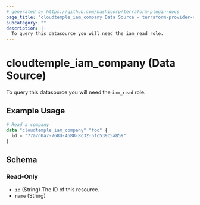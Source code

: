 ```yaml
---
# generated by https://github.com/hashicorp/terraform-plugin-docs
page_title: "cloudtemple_iam_company Data Source - terraform-provider-cloudtemple"
subcategory: ""
description: |-
  To query this datasource you will need the iam_read role.
---
```


# cloudtemple_iam_company (Data Source)

To query this datasource you will need the `iam_read` role.

## Example Usage

```terraform
# Read a company
data "cloudtemple_iam_company" "foo" {
  id = "77a7d0a7-768d-4688-8c32-5fc539c5a859"
}
```

<!-- schema generated by tfplugindocs -->
## Schema

### Read-Only

- `id` (String) The ID of this resource.
- `name` (String)


